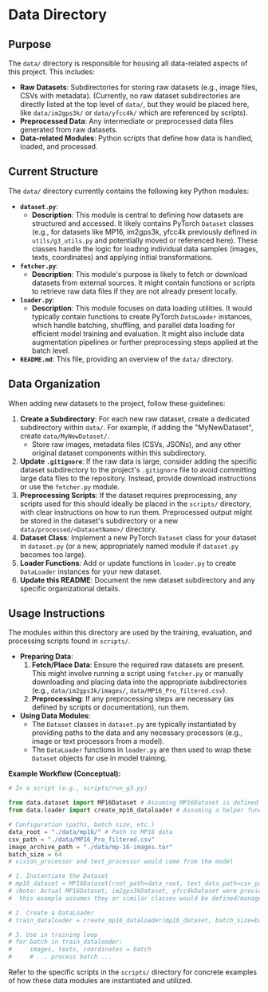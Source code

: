 # Data Directory

## Purpose

The `data/` directory is responsible for housing all data-related aspects of this project. This includes:

*   **Raw Datasets**: Subdirectories for storing raw datasets (e.g., image files, CSVs with metadata). (Currently, no raw dataset subdirectories are directly listed at the top level of `data/`, but they would be placed here, like `data/im2gps3k/` or `data/yfcc4k/` which are referenced by scripts).
*   **Preprocessed Data**: Any intermediate or preprocessed data files generated from raw datasets.
*   **Data-related Modules**: Python scripts that define how data is handled, loaded, and processed.

## Current Structure

The `data/` directory currently contains the following key Python modules:

*   **`dataset.py`**:
    *   **Description**: This module is central to defining how datasets are structured and accessed. It likely contains PyTorch `Dataset` classes (e.g., for datasets like MP16, im2gps3k, yfcc4k previously defined in `utils/g3_utils.py` and potentially moved or referenced here). These classes handle the logic for loading individual data samples (images, texts, coordinates) and applying initial transformations.
*   **`fetcher.py`**:
    *   **Description**: This module's purpose is likely to fetch or download datasets from external sources. It might contain functions or scripts to retrieve raw data files if they are not already present locally.
*   **`loader.py`**:
    *   **Description**: This module focuses on data loading utilities. It would typically contain functions to create PyTorch `DataLoader` instances, which handle batching, shuffling, and parallel data loading for efficient model training and evaluation. It might also include data augmentation pipelines or further preprocessing steps applied at the batch level.
*   **`README.md`**: This file, providing an overview of the `data/` directory.

## Data Organization

When adding new datasets to the project, follow these guidelines:

1.  **Create a Subdirectory**: For each new raw dataset, create a dedicated subdirectory within `data/`. For example, if adding the "MyNewDataset", create `data/MyNewDataset/`.
    *   Store raw images, metadata files (CSVs, JSONs), and any other original dataset components within this subdirectory.
2.  **Update `.gitignore`**: If the raw data is large, consider adding the specific dataset subdirectory to the project's `.gitignore` file to avoid committing large data files to the repository. Instead, provide download instructions or use the `fetcher.py` module.
3.  **Preprocessing Scripts**: If the dataset requires preprocessing, any scripts used for this should ideally be placed in the `scripts/` directory, with clear instructions on how to run them. Preprocessed output might be stored in the dataset's subdirectory or a new `data/processed/<DatasetName>/` directory.
4.  **Dataset Class**: Implement a new PyTorch `Dataset` class for your dataset in `dataset.py` (or a new, appropriately named module if `dataset.py` becomes too large).
5.  **Loader Functions**: Add or update functions in `loader.py` to create `DataLoader` instances for your new dataset.
6.  **Update this README**: Document the new dataset subdirectory and any specific organizational details.

## Usage Instructions

The modules within this directory are used by the training, evaluation, and processing scripts found in `scripts/`.

*   **Preparing Data**:
    1.  **Fetch/Place Data**: Ensure the required raw datasets are present. This might involve running a script using `fetcher.py` or manually downloading and placing data into the appropriate subdirectories (e.g., `data/im2gps3k/images/`, `data/MP16_Pro_filtered.csv`).
    2.  **Preprocessing**: If any preprocessing steps are necessary (as defined by scripts or documentation), run them.
*   **Using Data Modules**:
    *   The `Dataset` classes in `dataset.py` are typically instantiated by providing paths to the data and any necessary processors (e.g., image or text processors from a model).
    *   The `DataLoader` functions in `loader.py` are then used to wrap these `Dataset` objects for use in model training.

**Example Workflow (Conceptual):**

```python
# In a script (e.g., scripts/run_g3.py)

from data.dataset import MP16Dataset # Assuming MP16Dataset is defined here
from data.loader import create_mp16_dataloader # Assuming a helper function

# Configuration (paths, batch size, etc.)
data_root = "./data/mp16/" # Path to MP16 data
csv_path = "./data/MP16_Pro_filtered.csv"
image_archive_path = "./data/mp-16-images.tar"
batch_size = 64
# vision_processor and text_processor would come from the model

# 1. Instantiate the Dataset
# mp16_dataset = MP16Dataset(root_path=data_root, text_data_path=csv_path, ...)
# (Note: Actual MP16Dataset, im2gps3kDataset, yfcc4kDataset were previously in utils.g3_utils.py;
#  this example assumes they or similar classes would be defined/managed by data/dataset.py)

# 2. Create a DataLoader
# train_dataloader = create_mp16_dataloader(mp16_dataset, batch_size=batch_size, ...)

# 3. Use in training loop
# for batch in train_dataloader:
#     images, texts, coordinates = batch
#     # ... process batch ...
```

Refer to the specific scripts in the `scripts/` directory for concrete examples of how these data modules are instantiated and utilized.
